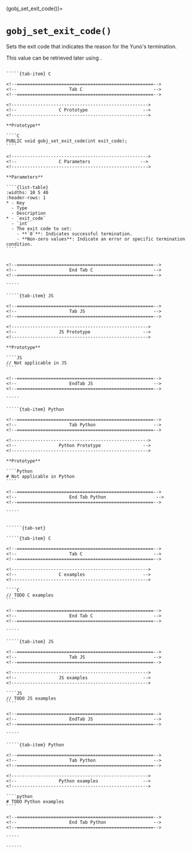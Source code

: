 <!-- ============================================================== -->
(gobj_set_exit_code())=
# `gobj_set_exit_code()`
<!-- ============================================================== -->

Sets the exit code that indicates the reason for the Yuno's termination. 

This value can be retrieved later using [](gobj_get_exit_code()).

<!------------------------------------------------------------>
<!--                    Prototypes                          -->
<!------------------------------------------------------------>

``````{tab-set}

`````{tab-item} C

<!--====================================================-->
<!--                    Tab C                           -->
<!--====================================================-->

<!---------------------------------------------------->
<!--                C Prototype                     -->
<!---------------------------------------------------->

**Prototype**

````C
PUBLIC void gobj_set_exit_code(int exit_code);
````

<!---------------------------------------------------->
<!--                C Parameters                   -->
<!---------------------------------------------------->

**Parameters**

````{list-table}
:widths: 10 5 40
:header-rows: 1
* - Key
  - Type
  - Description
* - `exit_code`
  - `int`
  - The exit code to set:
    - **`0`**: Indicates successful termination.
    - **Non-zero values**: Indicate an error or specific termination condition.
````


<!--====================================================-->
<!--                    End Tab C                       -->
<!--====================================================-->

`````

`````{tab-item} JS

<!--====================================================-->
<!--                    Tab JS                          -->
<!--====================================================-->

<!---------------------------------------------------->
<!--                JS Prototype                    -->
<!---------------------------------------------------->

**Prototype**

````JS
// Not applicable in JS
````

<!--====================================================-->
<!--                    EndTab JS                       -->
<!--====================================================-->

`````

`````{tab-item} Python

<!--====================================================-->
<!--                    Tab Python                      -->
<!--====================================================-->

<!---------------------------------------------------->
<!--                Python Prototype                -->
<!---------------------------------------------------->

**Prototype**

````Python
# Not applicable in Python
````

<!--====================================================-->
<!--                    End Tab Python                   -->
<!--====================================================-->

`````

``````

<!------------------------------------------------------------>
<!--                    Examples                            -->
<!------------------------------------------------------------>

```````{dropdown} Examples

``````{tab-set}

`````{tab-item} C

<!--====================================================-->
<!--                    Tab C                           -->
<!--====================================================-->

<!---------------------------------------------------->
<!--                C examples                      -->
<!---------------------------------------------------->

````C
// TODO C examples
````

<!--====================================================-->
<!--                    End Tab C                       -->
<!--====================================================-->

`````

`````{tab-item} JS

<!--====================================================-->
<!--                    Tab JS                          -->
<!--====================================================-->

<!---------------------------------------------------->
<!--                JS examples                     -->
<!---------------------------------------------------->

````JS
// TODO JS examples
````

<!--====================================================-->
<!--                    EndTab JS                       -->
<!--====================================================-->

`````

`````{tab-item} Python

<!--====================================================-->
<!--                    Tab Python                      -->
<!--====================================================-->

<!---------------------------------------------------->
<!--                Python examples                 -->
<!---------------------------------------------------->

````python
# TODO Python examples
````

<!--====================================================-->
<!--                    End Tab Python                  -->
<!--====================================================-->

`````

``````

```````
